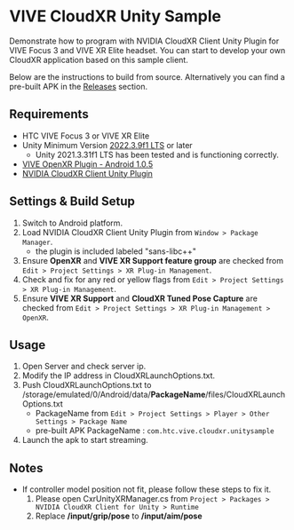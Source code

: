 # VIVE CloudXR Unity Sample

Demonstrate how to program with NVIDIA CloudXR Client Unity Plugin for VIVE Focus 3 and VIVE XR Elite headset. You can start to develop your own CloudXR application based on this sample client. 

Below are the instructions to build from source. Alternatively you can find a pre-built APK in the [Releases]() section.

## Requirements
- HTC VIVE Focus 3 or VIVE XR Elite 
- Unity Minimum Version [2022.3.9f1 LTS](https://unity.com/releases/editor/archive) or later
    - Unity 2021.3.31f1 LTS has been tested and is functioning correctly.
- [VIVE OpenXR Plugin - Android 1.0.5](https://github.com/ViveSoftware/VIVE-OpenXR-AIO)
- [NVIDIA CloudXR Client Unity Plugin](https://developer.nvidia.com/nvidia-cloudxr-sdk)

## Settings & Build Setup
1. Switch to Android platform.
2. Load NVIDIA CloudXR Client Unity Plugin from `Window > Package Manager`.
	- the plugin is included labeled "sans-libc++"
3. Ensure **OpenXR** and **VIVE XR Support feature group** are checked from `Edit > Project Settings > XR Plug-in Management`.
4. Check and fix for any red or yellow flags from `Edit > Project Settings > XR Plug-in Management`.
5. Ensure **VIVE XR Support** and **CloudXR Tuned Pose Capture** are checked from `Edit > Project Settings > XR Plug-in Management > OpenXR`.
 
## Usage
1. Open Server and check server ip.
2. Modify the IP address in CloudXRLaunchOptions.txt.
3. Push CloudXRLaunchOptions.txt to /storage/emulated/0/Android/data/**PackageName**/files/CloudXRLaunchOptions.txt
    - PackageName from `Edit > Project Settings > Player > Other Settings > Package Name`
    - pre-built APK PackageName : `com.htc.vive.cloudxr.unitysample`
4. Launch the apk to start streaming.

## Notes
- If controller model position not fit, please follow these steps to fix it.
    1. Please open CxrUnityXRManager.cs from `Project > Packages > NVIDIA CloudXR Client for Unity > Runtime`
    2. Replace **/input/grip/pose** to  **/input/aim/pose**
